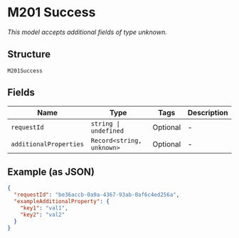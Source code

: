 
# M201 Success

*This model accepts additional fields of type unknown.*

## Structure

`M201Success`

## Fields

| Name | Type | Tags | Description |
|  --- | --- | --- | --- |
| `requestId` | `string \| undefined` | Optional | - |
| `additionalProperties` | `Record<string, unknown>` | Optional | - |

## Example (as JSON)

```json
{
  "requestId": "be36accb-0a9a-4367-93ab-0af6c4ed256a",
  "exampleAdditionalProperty": {
    "key1": "val1",
    "key2": "val2"
  }
}
```


